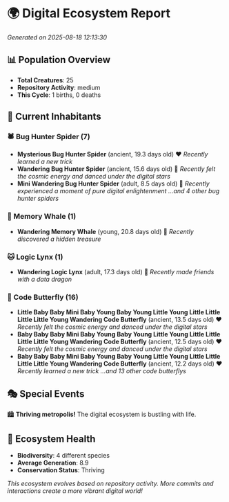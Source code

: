 # 🌍 Digital Ecosystem Report
*Generated on 2025-08-18 12:13:30*

## 📊 Population Overview
- **Total Creatures**: 25
- **Repository Activity**: medium
- **This Cycle**: 1 births, 0 deaths

## 👥 Current Inhabitants

### 🕷️ Bug Hunter Spider (7)
- **Mysterious Bug Hunter Spider** (ancient, 19.3 days old) ❤️
  *Recently learned a new trick*
- **Wandering Bug Hunter Spider** (ancient, 15.6 days old) 💚
  *Recently felt the cosmic energy and danced under the digital stars*
- **Mini Wandering Bug Hunter Spider** (adult, 8.5 days old) 💚
  *Recently experienced a moment of pure digital enlightenment*
  *...and 4 other bug hunter spiders*

### 🐋 Memory Whale (1)
- **Wandering Memory Whale** (young, 20.8 days old) 💚
  *Recently discovered a hidden treasure*

### 🐱 Logic Lynx (1)
- **Wandering Logic Lynx** (adult, 17.3 days old) 💛
  *Recently made friends with a data dragon*

### 🦋 Code Butterfly (16)
- **Little Baby Baby Mini Baby Young Baby Young Little Young Little Little Little Little Young Wandering Code Butterfly** (ancient, 13.5 days old) ❤️
  *Recently felt the cosmic energy and danced under the digital stars*
- **Baby Baby Baby Mini Baby Young Baby Young Little Young Little Little Little Little Young Wandering Code Butterfly** (ancient, 12.5 days old) ❤️
  *Recently felt the cosmic energy and danced under the digital stars*
- **Baby Baby Baby Mini Baby Young Baby Young Little Young Little Little Little Little Young Wandering Code Butterfly** (ancient, 12.2 days old) ❤️
  *Recently learned a new trick*
  *...and 13 other code butterflys*

## 🎭 Special Events

🏙️ **Thriving metropolis!** The digital ecosystem is bustling with life.

## 🔬 Ecosystem Health
- **Biodiversity**: 4 different species
- **Average Generation**: 8.9
- **Conservation Status**: Thriving

*This ecosystem evolves based on repository activity. More commits and interactions create a more vibrant digital world!*